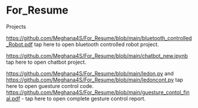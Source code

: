 # For_Resume
Projects

https://github.com/Meghana4S/For_Resume/blob/main/bluetooth_controlled_Robot.pdf tap here to open bluetooth controlled robot project.

https://github.com/Meghana4S/For_Resume/blob/main/chatbot_new.ipynb tap here to open chatbot project.

https://github.com/Meghana4S/For_Resume/blob/main/ledon.py and https://github.com/Meghana4S/For_Resume/blob/main/ledoncont.py tap here to open guesture control code.
https://github.com/Meghana4S/For_Resume/blob/main/guesture_contol_final.pdf - tap here to open complete gesture control report.


